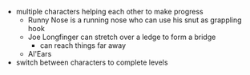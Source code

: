 - multiple characters helping each other to make progress
	- Runny Nose is a running nose who can use his snut as grappling hook
	- Joe Longfinger can stretch over a ledge to form a bridge
		- can reach things far away
	- Al'Ears 
- switch between characters to complete levels